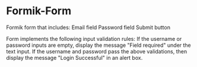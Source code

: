 # Formik-Form
Formik form that includes:
Email field
Password field
Submit button

Form implements the following input validation rules:
If the username or password inputs are empty, display the message "Field required" under the text input.
If the username and password pass the above validations, then display the message "Login Successful" in an alert box.
